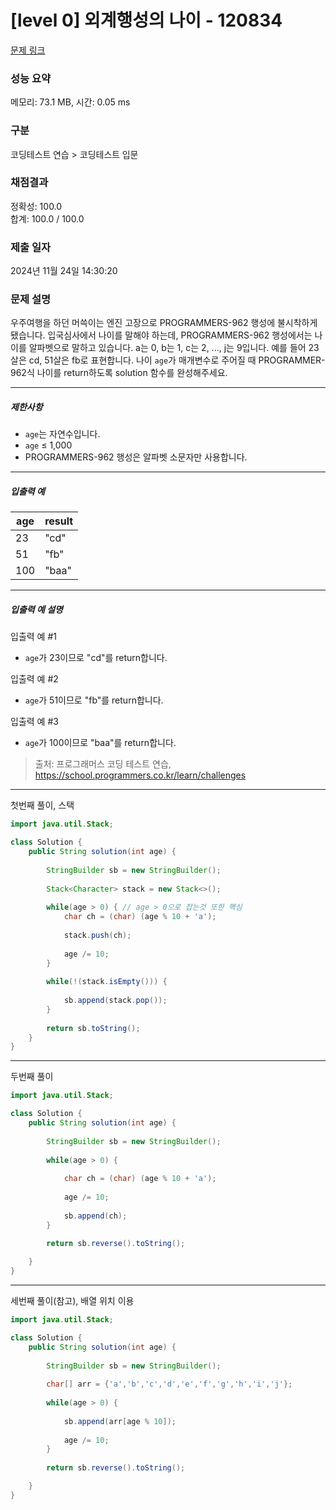 # [level 0] 외계행성의 나이 - 120834 

[문제 링크](https://school.programmers.co.kr/learn/courses/30/lessons/120834) 

### 성능 요약

메모리: 73.1 MB, 시간: 0.05 ms

### 구분

코딩테스트 연습 > 코딩테스트 입문

### 채점결과

정확성: 100.0<br/>합계: 100.0 / 100.0

### 제출 일자

2024년 11월 24일 14:30:20

### 문제 설명

<p>우주여행을 하던 머쓱이는 엔진 고장으로 PROGRAMMERS-962 행성에 불시착하게 됐습니다. 입국심사에서 나이를 말해야 하는데, PROGRAMMERS-962 행성에서는 나이를 알파벳으로 말하고 있습니다. a는 0, b는 1, c는 2, ..., j는 9입니다. 예를 들어 23살은 cd, 51살은 fb로 표현합니다. 나이 <code>age</code>가 매개변수로 주어질 때 PROGRAMMER-962식 나이를 return하도록 solution 함수를 완성해주세요.</p>

<hr>

<h5>제한사항</h5>

<ul>
<li><code>age</code>는 자연수입니다.</li>
<li><code>age</code> ≤ 1,000</li>
<li>PROGRAMMERS-962 행성은 알파벳 소문자만 사용합니다.</li>
</ul>

<hr>

<h5>입출력 예</h5>
<table class="table">
        <thead><tr>
<th>age</th>
<th>result</th>
</tr>
</thead>
        <tbody><tr>
<td>23</td>
<td>"cd"</td>
</tr>
<tr>
<td>51</td>
<td>"fb"</td>
</tr>
<tr>
<td>100</td>
<td>"baa"</td>
</tr>
</tbody>
      </table>
<hr>

<h5>입출력 예 설명</h5>

<p>입출력 예 #1</p>

<ul>
<li><code>age</code>가 23이므로 "cd"를 return합니다.</li>
</ul>

<p>입출력 예 #2</p>

<ul>
<li><code>age</code>가 51이므로 "fb"를 return합니다.</li>
</ul>

<p>입출력 예 #3</p>

<ul>
<li><code>age</code>가 100이므로 "baa"를 return합니다.</li>
</ul>


> 출처: 프로그래머스 코딩 테스트 연습, https://school.programmers.co.kr/learn/challenges
>
---

첫번째 풀이, 스택

```java
import java.util.Stack;

class Solution {
    public String solution(int age) {
        
        StringBuilder sb = new StringBuilder();
        
        Stack<Character> stack = new Stack<>();
        
        while(age > 0) { // age > 0으로 잡는것 또한 핵심 
            char ch = (char) (age % 10 + 'a');
            
            stack.push(ch);
            
            age /= 10;
        }
        
        while(!(stack.isEmpty())) {
            
            sb.append(stack.pop());
        }
        
        return sb.toString();
    }
}
```

---

두번째 풀이

```java
import java.util.Stack;

class Solution {
    public String solution(int age) {
        
        StringBuilder sb = new StringBuilder();
        
        while(age > 0) {
            
            char ch = (char) (age % 10 + 'a');
            
            age /= 10;
            
            sb.append(ch);
        }
        
        return sb.reverse().toString();

    }
}
```

---

세번째 풀이(참고), 배열 위치 이용

```java
import java.util.Stack;

class Solution {
    public String solution(int age) {
        
        StringBuilder sb = new StringBuilder();
        
        char[] arr = {'a','b','c','d','e','f','g','h','i','j'};
        
        while(age > 0) {
            
            sb.append(arr[age % 10]);
            
            age /= 10;
        }
        
        return sb.reverse().toString();

    }
}
```
